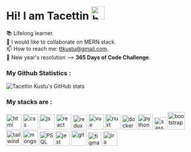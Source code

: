 # Hi! I am Tacettin <img height=35 src="https://cdn.jsdelivr.net/npm/twemoji@11.0.1/2/svg/1f44b.svg" alt="hello">

 📚 Lifelong learner.<br>
 🤝 I would like to collaborate on MERN stack.<br>
 📫 How to reach me: ttkustu@gmail.com.<br>
 💪 New year's resolution --> <strong>365 Days of Code Challenge</strong>.<br>



### My Github Statistics :
![Tacettin Kustu's GitHub stats](https://github-readme-stats.vercel.app/api?username=tacettinkustu&show_icons=true&theme=radical&hide_title=true)



### My stacks are :

<div style="display:inline">
    <img height=40 src="https://www.w3.org/html/logo/downloads/HTML5_Badge_256.png" alt="html">
    <img   height=40
      src="https://www.kindpng.com/picc/m/464-4640184_css3-png-download-css-icon-transparent-png.png" alt="css">
    <img height=40
      src="https://upload.wikimedia.org/wikipedia/commons/thumb/9/99/Unofficial_JavaScript_logo_2.svg/600px-Unofficial_JavaScript_logo_2.svg.png" alt="js">
    <img  height=40 src="https://upload.wikimedia.org/wikipedia/commons/thumb/4/47/React.svg/1200px-React.svg.png" alt="react">
    <img  height=38 src="https://seeklogo.com/images/R/redux-logo-9CA6836C12-seeklogo.com.png" alt="redux">
    <img  height=40 src="https://codability.com.au/wp-content/uploads/2018/01/VueJS_Logo.png" alt="vue">
    <img  height=40 src="https://develop365.gitlab.io/nuxtjs-1.4.0-doc/de/logos/nuxt-square.svg" alt="nuxt">
    <img  height=38 src="https://www.docker.com/sites/default/files/d8/styles/role_icon/public/2019-07/Moby-logo.png?itok=sYH_JEaJ" alt="docker">
    <img   height=40 src="https://i.pinimg.com/originals/91/94/c9/9194c978fa63798b2e882e6fda5eb953.png" alt="python" alt="python">
    <img  height=32 src="https://sass-lang.com/assets/img/styleguide/color-1c4aab2b.png" alt="sass">
    <img  height=46
      src="https://ieee.ku.edu.tr/wp-content/uploads/2016/03/bootstrap-logo.jpg" alt="bootstrap">
    <img  height=40
      src="https://user-images.githubusercontent.com/51737508/143218536-87092369-f054-41b5-a7c7-988446ee7260.png" alt="tailwind">
    <img  height=40 src="https://image.pngaaa.com/425/5006425-middle.png" alt="mongodb">
    <img title="PSQL" alt="PSQL" height=38
      src="https://upload.wikimedia.org/wikipedia/commons/thumb/2/29/Postgresql_elephant.svg/1200px-Postgresql_elephant.svg.png" alt="psql">
    <img  height=38 src="https://seeklogo.com/images/J/jest-logo-F9901EBBF7-seeklogo.com.png" alt="jest">
    <img  height=40 src="https://git-scm.com/images/logos/downloads/Git-Icon-1788C.png" alt="git">
    <img  height=36 src="https://upload.wikimedia.org/wikipedia/commons/a/ad/Figma-1-logo.png" alt="figma">
    <img  height=38 src="https://uploads-ssl.webflow.com/5ebd54898c31000820363e17/5f281f3ca33484c228b6480e_jira-logo-C71F8C0324-seeklogo.com.png" alt="jira">
</div>
